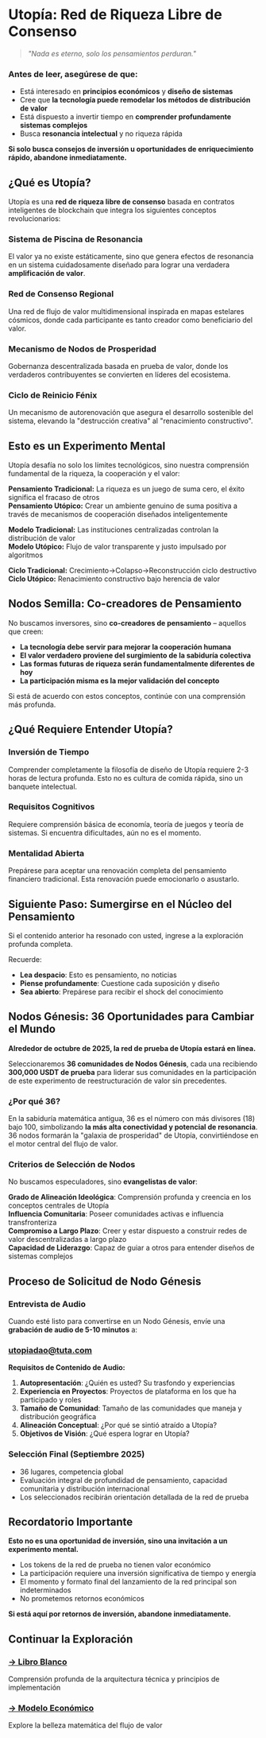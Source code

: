 # Utopía: Red de Riqueza Libre de Consenso

> *"Nada es eterno, solo los pensamientos perduran."*  

### Antes de leer, asegúrese de que:

- Está interesado en **principios económicos** y **diseño de sistemas**
- Cree que **la tecnología puede remodelar los métodos de distribución de valor**
- Está dispuesto a invertir tiempo en **comprender profundamente sistemas complejos**
- Busca **resonancia intelectual** y no riqueza rápida

**Si solo busca consejos de inversión u oportunidades de enriquecimiento rápido, abandone inmediatamente.**


## ¿Qué es Utopía?

Utopía es una **red de riqueza libre de consenso** basada en contratos inteligentes de blockchain que integra los siguientes conceptos revolucionarios:

### Sistema de Piscina de Resonancia
El valor ya no existe estáticamente, sino que genera efectos de resonancia en un sistema cuidadosamente diseñado para lograr una verdadera **amplificación de valor**.

### Red de Consenso Regional  
Una red de flujo de valor multidimensional inspirada en mapas estelares cósmicos, donde cada participante es tanto creador como beneficiario del valor.

### Mecanismo de Nodos de Prosperidad
Gobernanza descentralizada basada en prueba de valor, donde los verdaderos contribuyentes se convierten en líderes del ecosistema.

### Ciclo de Reinicio Fénix
Un mecanismo de autorenovación que asegura el desarrollo sostenible del sistema, elevando la "destrucción creativa" al "renacimiento constructivo".


## Esto es un Experimento Mental

Utopía desafía no solo los límites tecnológicos, sino nuestra comprensión fundamental de la riqueza, la cooperación y el valor:

**Pensamiento Tradicional:** La riqueza es un juego de suma cero, el éxito significa el fracaso de otros  
**Pensamiento Utópico:** Crear un ambiente genuino de suma positiva a través de mecanismos de cooperación diseñados inteligentemente

**Modelo Tradicional:** Las instituciones centralizadas controlan la distribución de valor  
**Modelo Utópico:** Flujo de valor transparente y justo impulsado por algoritmos

**Ciclo Tradicional:** Crecimiento→Colapso→Reconstrucción ciclo destructivo  
**Ciclo Utópico:** Renacimiento constructivo bajo herencia de valor


## Nodos Semilla: Co-creadores de Pensamiento

No buscamos inversores, sino **co-creadores de pensamiento** – aquellos que creen:

- **La tecnología debe servir para mejorar la cooperación humana**
- **El valor verdadero proviene del surgimiento de la sabiduría colectiva**  
- **Las formas futuras de riqueza serán fundamentalmente diferentes de hoy**
- **La participación misma es la mejor validación del concepto**

Si está de acuerdo con estos conceptos, continúe con una comprensión más profunda.


## ¿Qué Requiere Entender Utopía?

### Inversión de Tiempo
Comprender completamente la filosofía de diseño de Utopía requiere 2-3 horas de lectura profunda. Esto no es cultura de comida rápida, sino un banquete intelectual.

### Requisitos Cognitivos  
Requiere comprensión básica de economía, teoría de juegos y teoría de sistemas. Si encuentra dificultades, aún no es el momento.

### Mentalidad Abierta
Prepárese para aceptar una renovación completa del pensamiento financiero tradicional. Esta renovación puede emocionarlo o asustarlo.


## Siguiente Paso: Sumergirse en el Núcleo del Pensamiento

Si el contenido anterior ha resonado con usted, ingrese a la exploración profunda completa.

Recuerde:
- **Lea despacio**: Esto es pensamiento, no noticias
- **Piense profundamente**: Cuestione cada suposición y diseño
- **Sea abierto**: Prepárese para recibir el shock del conocimiento


## Nodos Génesis: 36 Oportunidades para Cambiar el Mundo

**Alrededor de octubre de 2025, la red de prueba de Utopía estará en línea.**

Seleccionaremos **36 comunidades de Nodos Génesis**, cada una recibiendo **300,000 USDT de prueba** para liderar sus comunidades en la participación de este experimento de reestructuración de valor sin precedentes.

### ¿Por qué 36?

En la sabiduría matemática antigua, 36 es el número con más divisores (18) bajo 100, simbolizando **la más alta conectividad y potencial de resonancia**. 36 nodos formarán la "galaxia de prosperidad" de Utopía, convirtiéndose en el motor central del flujo de valor.

### Criterios de Selección de Nodos

No buscamos especuladores, sino **evangelistas de valor**:

**Grado de Alineación Ideológica**: Comprensión profunda y creencia en los conceptos centrales de Utopía  
**Influencia Comunitaria**: Poseer comunidades activas e influencia transfronteriza  
**Compromiso a Largo Plazo**: Creer y estar dispuesto a construir redes de valor descentralizadas a largo plazo  
**Capacidad de Liderazgo**: Capaz de guiar a otros para entender diseños de sistemas complejos  


## Proceso de Solicitud de Nodo Génesis

### Entrevista de Audio
Cuando esté listo para convertirse en un Nodo Génesis, envíe una **grabación de audio de 5-10 minutos** a:  
### utopiadao@tuta.com

**Requisitos de Contenido de Audio:**
1. **Autopresentación**: ¿Quién es usted? Su trasfondo y experiencias
2. **Experiencia en Proyectos**: Proyectos de plataforma en los que ha participado y roles
3. **Tamaño de Comunidad**: Tamaño de las comunidades que maneja y distribución geográfica
4. **Alineación Conceptual**: ¿Por qué se sintió atraído a Utopía?
5. **Objetivos de Visión**: ¿Qué espera lograr en Utopía?

### Selección Final (Septiembre 2025)
- 36 lugares, competencia global
- Evaluación integral de profundidad de pensamiento, capacidad comunitaria y distribución internacional
- Los seleccionados recibirán orientación detallada de la red de prueba


## Recordatorio Importante

**Esto no es una oportunidad de inversión, sino una invitación a un experimento mental.**

- Los tokens de la red de prueba no tienen valor económico
- La participación requiere una inversión significativa de tiempo y energía
- El momento y formato final del lanzamiento de la red principal son indeterminados
- No prometemos retornos económicos

**Si está aquí por retornos de inversión, abandone inmediatamente.**


## Continuar la Exploración

### [→ Libro Blanco](/es/whitepaper/)
Comprensión profunda de la arquitectura técnica y principios de implementación

### [→ Modelo Económico](/es/economics/)
Explore la belleza matemática del flujo de valor